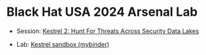 # Black Hat USA 2024 Arsenal Lab

- Session: [Kestrel 2: Hunt For Threats Across Security Data Lakes](https://www.blackhat.com/us-24/arsenal/schedule/index.html#kestrel--hunt-for-threats-across-security-data-lakes-39321)

- Lab: [Kestrel sandbox (mybinder)](https://mybinder.org/v2/gh/opencybersecurityalliance/black-hat-us-2024/HEAD?filepath=.)
